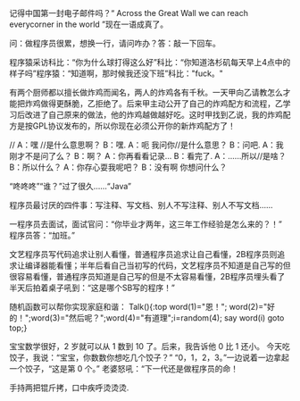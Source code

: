 记得中国第一封电子邮件吗？“ Across the Great Wall we can reach everycorner in the world ”现在一语成真了。

问：做程序员很累，想换一行，请问咋办？答：敲一下回车。

程序猿采访科比：“你为什么球打得这么好”科比：“你知道洛杉矶每天早上4点中的样子吗”程序猿：“知道啊，那时候我还没下班”科比："fuck。"

有两个厨师都以擅长做炸鸡而闻名，两人的炸鸡各有千秋。一天甲向乙请教怎么才能把炸鸡做得更酥脆，乙拒绝了。后来甲主动公开了自己的炸鸡配方和流程，乙学习后改进了自己原来的做法，他的炸鸡越做越好吃。这时甲找到乙说，我的炸鸡配方是按GPL协议发布的，所以你现在必须公开你的新炸鸡配方了！

//
    A：嘿 //是什么意思啊？
    B：嘿.
    A：呃 我问你//是什么意思？
    B：问吧.
    A：我刚才不是问了么？
    B：啊？
    A：你再看看记录...
    B：看完了.
    A：......所以//是啥？
    B：所以什么？
    A：你存心耍我呢吧？
    B：没有啊 你想问什么？

“咚咚咚”“谁？”过了很久……“Java”

程序员最讨厌的四件事：写注释、写文档、别人不写注释、别人不写文档……

一程序员去面试，面试官问：“你毕业才两年，这三年工作经验是怎么来的？！”
程序员答：“加班。”

文艺程序员写代码追求让别人看懂，普通程序员追求让自己看懂，2B程序员则追求让编译器能看懂；半年后看自己当初写的代码，文艺程序员不知道是自己写的但很容易看懂，普通程序员知道是自己写的但是不太容易看懂，2B程序员埋头看了半天后拍着桌子吼到：“这是哪个SB写的程序！”

随机函数可以帮你实现家庭和谐： Talk(){:top word(1)="恩！"; word(2)="好的！";word(3)="然后呢？";word(4)="有道理";i=random(4); say word(i) goto top;}

宝宝数学很好，2 岁就可以从 1 数到 10 了。后来，我告诉他 0 比 1 还小。
今天吃饺子，我说：“宝宝，你数数你想吃几个饺子？”
“0，1，2，3。”一边说着一边拿起一个饺子，“这是第 0 个。”
老婆怒吼：“下一代还是做程序员的命！

手持两把锟斤拷，口中疾呼烫烫烫.

